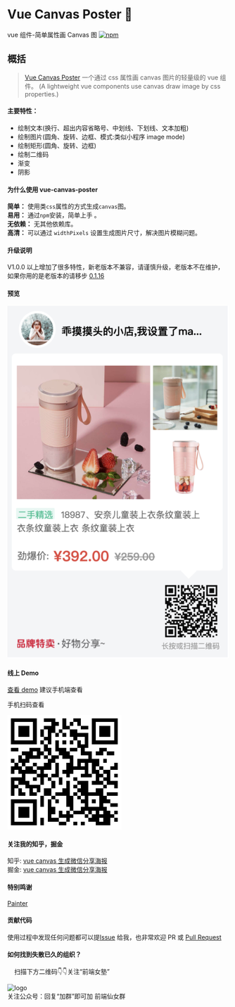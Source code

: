 # Vue Canvas Poster 🎉

vue 组件-简单属性画 Canvas 图 <a href="https://www.npmjs.com/package/vue-canvas-poster"> <img src="https://img.shields.io/npm/v/vue-canvas-poster.svg?style=flat" alt="npm"></a>

## 概括

> [Vue Canvas Poster](https://github.com/sunniejs/vue-canvas-poster) 一个通过 css 属性画 canvas 图片的轻量级的 vue 组件。 (A lightweight vue components use canvas draw image by css properties.)

#### 主要特性：

- 绘制文本(换行、超出内容省略号、中划线、下划线、文本加粗)
- 绘制图片(圆角、旋转、边框、模式:类似小程序 image mode)
- 绘制矩形(圆角、旋转、边框)
- 绘制二维码
- 渐变
- 阴影

#### 为什么使用 vue-canvas-poster

**简单：** 使用类`css`属性的方式生成`canvas`图。  
**易用：** 通过`npm`安装，简单上手 。  
**无依赖：** 无其他依赖库。  
**高清：** 可以通过 `widthPixels` 设置生成图片尺寸，解决图片模糊问题。

#### 升级说明

V1.0.0 以上增加了很多特性，新老版本不兼容，请谨慎升级，老版本不在维护，如果你用的是老版本的请移步 [0.1.16](https://github.com/sunniejs/vue_canvas_poster/tree/0.1.16)

#### 预览

![logo](_images/demo.png ':size=300x478')

#### 线上 Demo

[查看 demo](https://www.solui.cn/vant-demo/#/example/poster) 建议手机端查看

手机扫码查看

![logo](_images/qrcode.png ':size=200x200')

#### 关注我的知乎，掘金

知乎: [vue canvas 生成微信分享海报](https://zhuanlan.zhihu.com/p/150478131)  
掘金: [vue canvas 生成微信分享海报](https://juejin.im/post/5d47e18c6fb9a06b1f1415f3)

#### 特别鸣谢 ​

[Painter](https://github.com/Kujiale-Mobile/Painter)

#### 贡献代码

使用过程中发现任何问题都可以提[Issue](https://github.com/sunniejs/vue-canvas-poster/issues) 给我，也非常欢迎 PR 或 [Pull Request ](https://github.com/sunniejs/vue-canvas-poster/pulls)

#### 如何找到失散已久的组织？

&nbsp;&nbsp;&nbsp;&nbsp;扫描下方二维码:point_down::point_down:关注“前端女塾”

![logo](https://imgs.solui.cn/wx/640.gif ':size=262x224')  
关注公众号：回复“加群”即可加 前端仙女群
